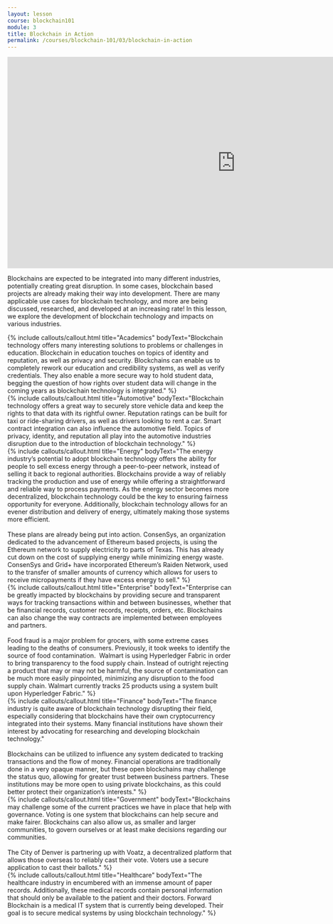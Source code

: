 ```yaml
---
layout: lesson
course: blockchain101
module: 3
title: Blockchain in Action
permalink: /courses/blockchain-101/03/blockchain-in-action
---
```


<iframe width="1024" height="475" src="https://www.youtube.com/embed/FsdmXlZx-U4?rel=0" frameborder="0" allow="accelerometer; autoplay; encrypted-media; gyroscope; picture-in-picture" allowfullscreen></iframe>

<p><span class="openingParagraph">Blockchains are expected to be integrated into many different industries, potentially creating great disruption. In some cases, blockchain based projects are already making their way into development. There are many applicable use cases for blockchain technology, and more are being discussed, researched, and developed at an increasing rate! In this lesson, we explore the development of blockchain technology and impacts on various industries.
</span>
  
{% include callouts/callout.html title="Academics" bodyText="Blockchain technology offers many interesting solutions to problems or challenges in education. Blockchain in education touches on topics of identity and reputation, as well as privacy and security. Blockchains can enable us to completely rework our education and credibility systems, as well as verify credentials. They also enable a more secure way to hold student data, begging the question of how rights over student data will change in the coming years as blockchain technology is integrated." %}
<br>
{% include callouts/callout.html title="Automotive" bodyText="Blockchain technology offers a great way to securely store vehicle data and keep the rights to that data with its rightful owner. Reputation ratings can be built for taxi or ride-sharing drivers, as well as drivers looking to rent a car. Smart contract integration can also influence the automotive field. Topics of privacy, identity, and reputation all play into the automotive industries disruption due to the introduction of blockchain technology." %}
<br>
{% include callouts/callout.html title="Energy" bodyText="The energy industry’s potential to adopt blockchain technology offers the ability for people to sell excess energy through a peer-to-peer network, instead of selling it back to regional authorities. Blockchains provide a way of reliably tracking the production and use of energy while offering a straightforward and reliable way to process payments. As the energy sector becomes more decentralized, blockchain technology could be the key to ensuring fairness opportunity for everyone. Additionally, blockchain technology allows for an evener distribution and delivery of energy, ultimately making those systems more efficient.
<br>
<br>
These plans are already being put into action. ConsenSys, an organization dedicated to the advancement of Ethereum based projects, is using the Ethereum network to supply electricity to parts of Texas. This has already cut down on the cost of supplying energy while minimizing energy waste. ConsenSys and Grid+ have incorporated Ethereum’s Raiden Network, used to the transfer of smaller amounts of currency which allows for users to receive micropayments if they have excess energy to sell." %}
<br>
{% include callouts/callout.html title="Enterprise" bodyText="Enterprise can be greatly impacted by blockchains by providing secure and transparent ways for tracking transactions within and between businesses, whether that be financial records, customer records, receipts, orders, etc. Blockchains can also change the way contracts are implemented between employees and partners. 
<br>
<br>
Food fraud is a major problem for grocers, with some extreme cases leading to the deaths of consumers. Previously, it took weeks to identify the source of food contamination.  Walmart is using Hyperledger Fabric in order to bring transparency to the food supply chain. Instead of outright rejecting a product that may or may not be harmful, the source of contamination can be much more easily pinpointed, minimizing any disruption to the food supply chain. Walmart currently tracks 25 products using a system built upon Hyperledger Fabric." %}
<br>
{% include callouts/callout.html title="Finance" bodyText="The finance industry is quite aware of blockchain technology disrupting their field, especially considering that blockchains have their own cryptocurrency integrated into their systems. Many financial institutions have shown their interest by advocating for researching and developing blockchain technology."
<br>
<br>
Blockchains can be utilized to influence any system dedicated to tracking transactions and the flow of money. Financial operations are traditionally done in a very opaque manner, but these open blockchains may challenge the status quo, allowing for greater trust between business partners. These institutions may be more open to using private blockchains, as this could better protect their organization’s interests." %}
<br>
{% include callouts/callout.html title="Government" bodyText="Blockchains may challenge some of the current practices we have in place that help with governance. Voting is one system that blockchains can help secure and make fairer. Blockchains can also allow us, as smaller and larger communities, to govern ourselves or at least make decisions regarding our communities.
<br>
<br>
The City of Denver is partnering up with Voatz, a decentralized platform that allows those overseas to reliably cast their vote. Voters use a secure application to cast their ballots." %}
<br>
{% include callouts/callout.html title="Healthcare" bodyText="The healthcare industry in encumbered with an immense amount of paper records. Additionally, these medical records contain personal information that should only be available to the patient and their doctors. Forward Blockchain is a medical IT system that is currently being developed. Their goal is to secure medical systems by using blockchain technology." %}

